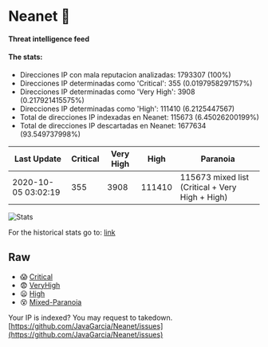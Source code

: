 # Neanet :hocho:
#### Threat intelligence feed
#### The stats:

- Direcciones IP con mala reputacion analizadas: 1793307 (100%)
- Direcciones IP determinadas como 'Critical':  355 (0.0197958297157%)
- Direcciones IP determinadas como 'Very High':  3908 (0.217921415575%)
- Direcciones IP determinadas como 'High':  111410 (6.2125447567)
- Total de direcciones IP indexadas en Neanet:  115673 (6.45026200199%)
- Total de direcciones IP descartadas en Neanet:  1677634 (93.549737998%)

| Last Update | Critical | Very High | High | Paranoia |
| --- | --- | --- | --- | --- |
| 2020-10-05 03:02:19 | 355 | 3908 | 111410 | 115673 mixed list (Critical + Very High + High)|

![Stats](https://docs.google.com/spreadsheets/d/e/2PACX-1vSnaNMIXVabIpDJjufMlzH7poXnshF3mgd8Is1g9ytUEzVsP5my4Trn8f-xkoLLQ38xpL3HtmUexLo6/pubchart?oid=501124687&format=image)

For the historical stats go to: [link](/stats.csv)
## Raw
- :scream: [Critical](https://raw.githubusercontent.com/JavaGarcia/Neanet/master/blacklists/neanet_critical.txt)
- :fearful: [VeryHigh](https://raw.githubusercontent.com/JavaGarcia/Neanet/master/blacklists/neanet_veryHigh.txtt)
- :frowning: [High](https://raw.githubusercontent.com/JavaGarcia/Neanet/master/blacklists/neanet_high.txt)
- :dizzy_face: [Mixed-Paranoia](https://raw.githubusercontent.com/JavaGarcia/Neanet/master/blacklists/neanet_all.txt)


Your IP is indexed? You may request to takedown. [https://github.com/JavaGarcia/Neanet/issues](https://github.com/JavaGarcia/Neanet/issues)







































































































































































































































































































































































































































































































































































































































































































































































































































































































































































































































































































































































































































































